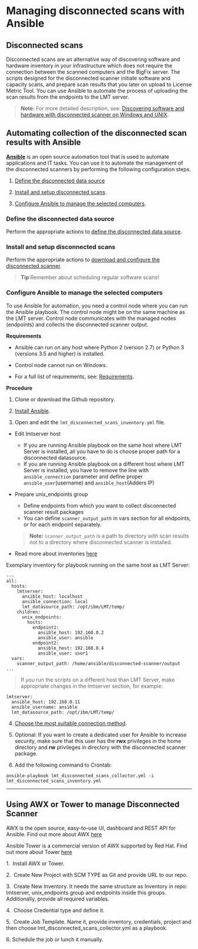 
# Managing disconnected scans with Ansible

## Disconnected scans

Disconnected scans are an alternative way of discovering software and hardware inventory in your infrastructure which does not require the connection between the scanned computers and the BigFix server. The scripts designed for the disconnected scanner initiate software and capacity scans, and prepare scan results that you later on upload to License Metric Tool.
You can use Ansible to automate the process of uploading the scan results from the endpoints to the LMT server.

>**Note:** For more detailed description, see: [Discovering software and hardware with disconnected scanner on Windows and UNIX](https://www.ibm.com/support/knowledgecenter/SS8JFY_9.2.0/com.ibm.lmt.doc/Inventory/planinconf/c_disc_sys_main.html).

## Automating collection of the disconnected scan results with Ansible 

[**Ansible**](https://docs.ansible.com/ansible/latest/index.html#about-ansible) is an open source automation tool that is used to automate applications and IT tasks. You can use it to automate the management of the disconnected scanners by performing the following configuration steps.


1. [Define the disconnected data source](#define-the-disconnected-data-source)

1. [Install and setup disconnected scans](#install-and-setup-disconnected-scans).

1. [Configure Ansible to manage the selected computers](#configure-ansible-to-manage-the-selected-computers).

### Define the disconnected data source

Perform the appropriate actions to [define the disconnected data source](https://www.ibm.com/support/knowledgecenter/SS8JFY_9.2.0/com.ibm.lmt.doc/Inventory/planinconf/t_disc_sys_datasource.html).   

### Install and setup disconnected scans

Perform the appropriate actions to [download and configure the disconnected scanner](https://www.ibm.com/support/knowledgecenter/SS8JFY_9.2.0/com.ibm.lmt.doc/Inventory/planinconf/t_disc_sys_downloading.html).

> **Tip**:Remember about scheduling regular software scans!

### Configure Ansible to manage the selected computers

To use Ansible for automation, you need a control node where you can run the Ansible playbook. The control node might be on the same machine as the LMT server. Control node communicates with the managed nodes (endpoints) and collects the disconnected scanner output.

**Requirements**

- Ansible can run on any host where Python 2 (version 2.7) or Python 3 (versions 3.5 and higher) is installed.

- Control node cannot run on Windows.

- For a full list of requirements, see: [Requirements](https://docs.ansible.com/ansible/latest/installation_guide/intro_installation.html#control-node-requirements).

**Procedure**

1. Clone or download the Github repository.

2. [Install Ansible](https://docs.ansible.com/ansible/latest/installation_guide/intro_installation.html#installing-the-control-node).

3. Open and edit the `lmt_disconnected_scans_inventory.yml` file.
- Edit lmtserver host
    - If you are running Ansible playbook on the same host where LMT Server is installed, all you have to do is choose proper path for a disconnected datasource.
    - If you are running Ansible playbook on a different host where LMT Server is installed, you have to remove the line with `ansible_connection` parameter and define proper `ansible_user`(username) and `ansible_host`(Adders IP)

- Prepare unix_endpoints group 
    - Define endpoints from which you want to collect disconnected scanner result packages
    - You can define `scanner_output_path` in vars section for all endpoints, or for each endpoint separately.
    >**Note:** `scanner_output_path` is a path to directory with scan results not to a directory where disconnected scanner is installed. 

- Read more about inventories [here](https://docs.ansible.com/ansible/latest/user_guide/intro_inventory.html)

Exemplary inventory for playbook running on the same host as LMT Server:
```
---
all: 
  hosts:
    lmtserver:
      ansible_host: localhost
      ansible_connection: local
      lmt_datasource_path: /opt/ibm/LMT/temp/
    children:
      unix_endpoints:
        hosts:
          endpoint1:
            ansible_host: 192.168.0.2
            ansible_user: ansible
          endpoint2:
            ansible_host: 192.168.0.4
            ansible_user: user1
  vars:
    scanner_output_path: /home/ansible/disconnected-scanner/output
...
```
>If you run the scripts on a different host than LMT Server, make appropriate changes in the lmtserver section, for example:

```
lmtserver:
  ansible_host: 192.168.0.11
  ansible_username: ansible
  lmt_datasource_path: /opt/ibm/LMT/temp/
```

4. [Choose the most suitable connection method](https://docs.ansible.com/ansible/latest/user_guide/intro_getting_started.html#remote-connection-information).

5. Optional: If you want to create a dedicated user for Ansible to increase security, make sure that this user has the **rwx** privileges in the home directory and **rw** privileges in directory with the disconnected scanner package.

6. Add the following command to Crontab:

`ansible-playbook lmt_disconnected_scans_collector.yml -i lmt_disconnected_scans_inventory.yml`

___

## Using AWX or Tower to manage Disconnected Scanner

AWX is the open source, easy-to-use UI, dashboard and REST API for Ansible. 
Find out more about AWX [here](https://github.com/ansible/awx) 

Ansible Tower is a commercial version of AWX supported by Red Hat.
Find out more about Tower [here](https://www.ansible.com/products/tower)

1.  Install AWX or Tower.

2.  Create New Project with SCM TYPE as Git and provide URL to our repo.

3.  Create New Inventory. It needs the same structure as Inventory in repo: 
lmtserver, unix_endpoints group and endpoints inside this groups. Additionally, provide all required variables.

4.  Choose Credential type and define it.

5.  Create Job Template. Name it, provide inventory, credentials, project and then choose lmt_disconnected_scans_collector.yml as a playbook.

6. Schedule the job or lunch it manually.

